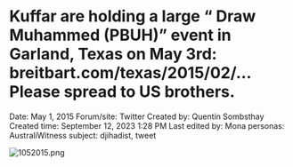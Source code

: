 # Kuffar are holding a large “ Draw Muhammed (PBUH)” event in Garland, Texas on May 3rd: breitbart.com/texas/2015/02/… Please spread to US brothers.

Date: May 1, 2015
Forum/site: Twitter
Created by: Quentin Sombsthay
Created time: September 12, 2023 1:28 PM
Last edited by: Mona
personas: AustraliWitness
subject: djihadist, tweet

![1052015.png](Kuffar%20are%20holding%20a%20large%20%E2%80%9C%20Draw%20Muhammed%20(PBUH)%E2%80%9D%203824457a94574d719bb6b89ef3481165/1052015.png)